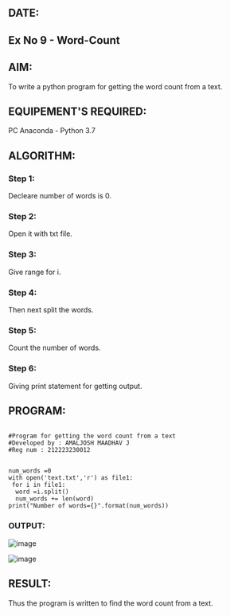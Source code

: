 ## DATE:
## Ex No 9 - Word-Count
## AIM:
To write a python program for getting the word count from a text.
## EQUIPEMENT'S REQUIRED: 
PC
Anaconda - Python 3.7
## ALGORITHM: 
### Step 1:
Decleare number of words is 0.
### Step 2: 
Open it with txt file.
### Step 3: 
Give range for i.
### Step 4:  
Then next split the words.
### Step 5: 
Count the number of words.
### Step 6: 
Giving print statement for getting output.
## PROGRAM:

```

#Program for getting the word count from a text
#Developed by : AMALJOSH MAADHAV J
#Reg num : 212223230012


num_words =0
with open('text.txt','r') as file1:
 for i in file1:
  word =i.split()
  num_words += len(word)
print("Number of words={}".format(num_words))

```
### OUTPUT:
![image](https://github.com/user-attachments/assets/9d275196-ef3b-4d00-b027-919441de6c23)

![image](https://github.com/user-attachments/assets/152bf73d-0d45-44a7-8134-276bac74497b)


## RESULT:
Thus the program is written to find the word count from a text.
